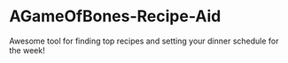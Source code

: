 # AGameOfBones-Recipe-Aid
Awesome tool for finding top recipes and setting your dinner schedule for the week!

